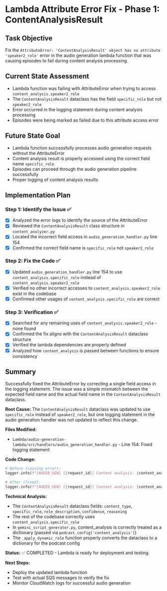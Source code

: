 # Lambda Attribute Error Fix - Phase 1: ContentAnalysisResult

## Task Objective
Fix the `AttributeError: 'ContentAnalysisResult' object has no attribute 'speaker2_role'` error in the audio generation lambda function that was causing episodes to fail during content analysis processing.

## Current State Assessment
- Lambda function was failing with AttributeError when trying to access `content_analysis.speaker2_role`
- The `ContentAnalysisResult` dataclass has the field `specific_role` but not `speaker2_role`
- Error occurred in the logging statement during content analysis processing
- Episodes were being marked as failed due to this attribute access error

## Future State Goal
- Lambda function successfully processes audio generation requests without the AttributeError
- Content analysis result is properly accessed using the correct field name `specific_role`
- Episodes can proceed through the audio generation pipeline successfully
- Proper logging of content analysis results

## Implementation Plan

### Step 1: Identify the Issue ✅
- [x] Analyzed the error logs to identify the source of the AttributeError
- [x] Reviewed the `ContentAnalysisResult` class structure in `content_analyzer.py`
- [x] Located the incorrect field access in `audio_generation_handler.py` line 154
- [x] Confirmed the correct field name is `specific_role` not `speaker2_role`

### Step 2: Fix the Code ✅
- [x] Updated `audio_generation_handler.py` line 154 to use `content_analysis.specific_role` instead of `content_analysis.speaker2_role`
- [x] Verified no other incorrect accesses to `content_analysis.speaker2_role` exist in the codebase
- [x] Confirmed other usages of `content_analysis.specific_role` are correct

### Step 3: Verification ✅
- [x] Searched for any remaining uses of `content_analysis.speaker2_role` - none found
- [x] Confirmed the fix aligns with the `ContentAnalysisResult` dataclass structure
- [x] Verified the lambda dependencies are properly defined
- [x] Analyzed how `content_analysis` is passed between functions to ensure consistency

## Summary
Successfully fixed the AttributeError by correcting a single field access in the logging statement. The issue was a simple mismatch between the expected field name and the actual field name in the `ContentAnalysisResult` dataclass.

**Root Cause:**
The `ContentAnalysisResult` dataclass was updated to use `specific_role` instead of `speaker2_role`, but one logging statement in the audio generation handler was not updated to reflect this change.

**Files Modified:**
- `Lambda/audio-generation-lambda/src/handlers/audio_generation_handler.py` - Line 154: Fixed logging statement

**Code Change:**
```python
# Before (causing error):
logger.info(f"[AUDIO_GEN] [{request_id}] Content analysis: {content_analysis.content_type} -> {content_analysis.speaker2_role}")

# After (fixed):
logger.info(f"[AUDIO_GEN] [{request_id}] Content analysis: {content_analysis.content_type} -> {content_analysis.specific_role}")
```

**Technical Analysis:**
- The `ContentAnalysisResult` dataclass fields: `content_type`, `specific_role`, `role_description`, `confidence`, `reasoning`
- The rest of the codebase correctly uses `content_analysis.specific_role`
- In `gemini_script_generator.py`, content_analysis is correctly treated as a dictionary (passed via `podcast_config['content_analysis']`)
- The `_apply_dynamic_role` function properly converts the dataclass to a dictionary for the podcast config

**Status:** ✅ COMPLETED - Lambda is ready for deployment and testing.

**Next Steps:**
- Deploy the updated lambda function
- Test with actual SQS messages to verify the fix
- Monitor CloudWatch logs for successful audio generation 